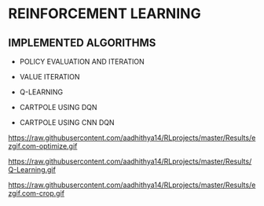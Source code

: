 # **REINFORCEMENT LEARNING** 



## IMPLEMENTED  ALGORITHMS



- POLICY EVALUATION AND ITERATION 

- VALUE ITERATION

- Q-LEARNING

- CARTPOLE USING DQN

- CARTPOLE USING CNN DQN



https://raw.githubusercontent.com/aadhithya14/RLprojects/master/Results/ezgif.com-optimize.gif


https://raw.githubusercontent.com/aadhithya14/RLprojects/master/Results/Q-Learning.gif



https://raw.githubusercontent.com/aadhithya14/RLprojects/master/Results/ezgif.com-crop.gif
